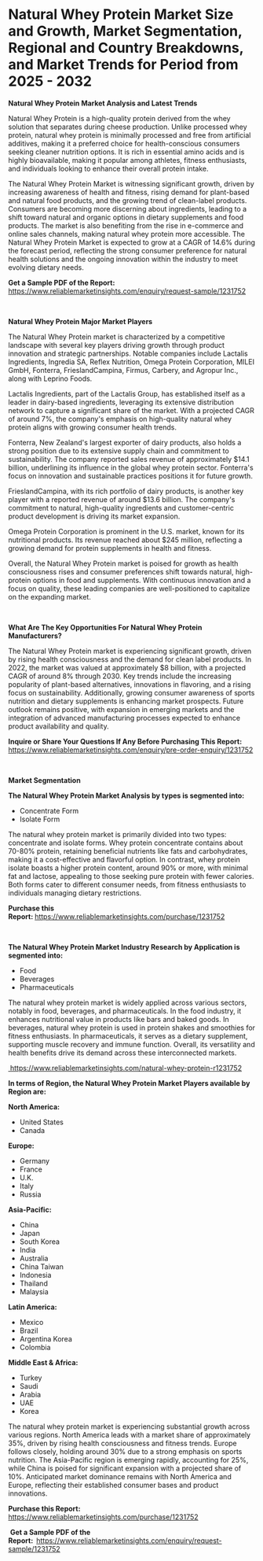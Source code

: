 <p><h1>Natural Whey Protein Market Size and Growth, Market Segmentation, Regional and Country Breakdowns, and Market Trends for Period from 2025 -  2032</h1></p><p><strong>Natural Whey Protein Market Analysis and Latest Trends</strong></p>
<p><p>Natural Whey Protein is a high-quality protein derived from the whey solution that separates during cheese production. Unlike processed whey protein, natural whey protein is minimally processed and free from artificial additives, making it a preferred choice for health-conscious consumers seeking cleaner nutrition options. It is rich in essential amino acids and is highly bioavailable, making it popular among athletes, fitness enthusiasts, and individuals looking to enhance their overall protein intake.</p><p>The Natural Whey Protein Market is witnessing significant growth, driven by increasing awareness of health and fitness, rising demand for plant-based and natural food products, and the growing trend of clean-label products. Consumers are becoming more discerning about ingredients, leading to a shift toward natural and organic options in dietary supplements and food products. The market is also benefiting from the rise in e-commerce and online sales channels, making natural whey protein more accessible. The Natural Whey Protein Market is expected to grow at a CAGR of 14.6% during the forecast period, reflecting the strong consumer preference for natural health solutions and the ongoing innovation within the industry to meet evolving dietary needs.</p></p>
<p><strong>Get a Sample PDF of the Report:&nbsp;</strong> <a href="https://www.reliablemarketinsights.com/enquiry/request-sample/1231752?utm_campaign=3359&utm_medium=2&utm_source=Github&utm_content=ia&utm_term=16042025&utm_id=natural-whey-protein">https://www.reliablemarketinsights.com/enquiry/request-sample/1231752</a></p>
<p>&nbsp;</p>
<p><strong>Natural Whey Protein Major Market Players</strong></p>
<p><p>The Natural Whey Protein market is characterized by a competitive landscape with several key players driving growth through product innovation and strategic partnerships. Notable companies include Lactalis Ingredients, Ingredia SA, Reflex Nutrition, Omega Protein Corporation, MILEI GmbH, Fonterra, FrieslandCampina, Firmus, Carbery, and Agropur Inc., along with Leprino Foods.</p><p>Lactalis Ingredients, part of the Lactalis Group, has established itself as a leader in dairy-based ingredients, leveraging its extensive distribution network to capture a significant share of the market. With a projected CAGR of around 7%, the company's emphasis on high-quality natural whey protein aligns with growing consumer health trends.</p><p>Fonterra, New Zealand's largest exporter of dairy products, also holds a strong position due to its extensive supply chain and commitment to sustainability. The company reported sales revenue of approximately $14.1 billion, underlining its influence in the global whey protein sector. Fonterra's focus on innovation and sustainable practices positions it for future growth.</p><p>FrieslandCampina, with its rich portfolio of dairy products, is another key player with a reported revenue of around $13.6 billion. The company's commitment to natural, high-quality ingredients and customer-centric product development is driving its market expansion.</p><p>Omega Protein Corporation is prominent in the U.S. market, known for its nutritional products. Its revenue reached about $245 million, reflecting a growing demand for protein supplements in health and fitness.</p><p>Overall, the Natural Whey Protein market is poised for growth as health consciousness rises and consumer preferences shift towards natural, high-protein options in food and supplements. With continuous innovation and a focus on quality, these leading companies are well-positioned to capitalize on the expanding market.</p></p>
<p>&nbsp;</p>
<p><strong>What Are The Key Opportunities For Natural Whey Protein Manufacturers?</strong></p>
<p><p>The Natural Whey Protein market is experiencing significant growth, driven by rising health consciousness and the demand for clean label products. In 2022, the market was valued at approximately $8 billion, with a projected CAGR of around 8% through 2030. Key trends include the increasing popularity of plant-based alternatives, innovations in flavoring, and a rising focus on sustainability. Additionally, growing consumer awareness of sports nutrition and dietary supplements is enhancing market prospects. Future outlook remains positive, with expansion in emerging markets and the integration of advanced manufacturing processes expected to enhance product availability and quality.</p></p>
<p><strong>Inquire or Share Your Questions If Any Before Purchasing This Report:</strong> <a href="https://www.reliablemarketinsights.com/enquiry/pre-order-enquiry/1231752?utm_campaign=3359&utm_medium=2&utm_source=Github&utm_content=ia&utm_term=16042025&utm_id=natural-whey-protein">https://www.reliablemarketinsights.com/enquiry/pre-order-enquiry/1231752</a></p>
<p>&nbsp;</p>
<p><strong>Market Segmentation</strong></p>
<p><strong>The Natural Whey Protein Market Analysis by types is segmented into:</strong></p>
<p><ul><li>Concentrate Form</li><li>Isolate Form</li></ul></p>
<p><p>The natural whey protein market is primarily divided into two types: concentrate and isolate forms. Whey protein concentrate contains about 70-80% protein, retaining beneficial nutrients like fats and carbohydrates, making it a cost-effective and flavorful option. In contrast, whey protein isolate boasts a higher protein content, around 90% or more, with minimal fat and lactose, appealing to those seeking pure protein with fewer calories. Both forms cater to different consumer needs, from fitness enthusiasts to individuals managing dietary restrictions.</p></p>
<p><strong>Purchase this Report:&nbsp;</strong><a href="https://www.reliablemarketinsights.com/purchase/1231752?utm_campaign=3359&utm_medium=2&utm_source=Github&utm_content=ia&utm_term=16042025&utm_id=natural-whey-protein">https://www.reliablemarketinsights.com/purchase/1231752</a></p>
<p>&nbsp;</p>
<p><strong>The Natural Whey Protein Market Industry Research by Application is segmented into:</strong></p>
<p><ul><li>Food</li><li>Beverages</li><li>Pharmaceuticals</li></ul></p>
<p><p>The natural whey protein market is widely applied across various sectors, notably in food, beverages, and pharmaceuticals. In the food industry, it enhances nutritional value in products like bars and baked goods. In beverages, natural whey protein is used in protein shakes and smoothies for fitness enthusiasts. In pharmaceuticals, it serves as a dietary supplement, supporting muscle recovery and immune function. Overall, its versatility and health benefits drive its demand across these interconnected markets.</p></p>
<p><a href="https://www.reliablemarketinsights.com/natural-whey-protein-r1231752?utm_campaign=3359&utm_medium=2&utm_source=Github&utm_content=ia&utm_term=16042025&utm_id=natural-whey-protein">&nbsp;https://www.reliablemarketinsights.com/natural-whey-protein-r1231752</a></p>
<p><strong>In terms of Region, the Natural Whey Protein Market Players available by Region are:</strong></p>
<p>
    <p> <strong> North America: </strong>
        <ul>
            <li>United States</li>
            <li>Canada</li>
        </ul>
        </p> 
    <p> <strong> Europe: </strong>
        <ul>
            <li>Germany</li>
            <li>France</li>
            <li>U.K.</li>
            <li>Italy</li>
            <li>Russia</li>
        </ul>
        </p> 
    <p> <strong> Asia-Pacific: </strong>
        <ul>
            <li>China</li>
            <li>Japan</li>
            <li>South Korea</li>
            <li>India</li>
            <li>Australia</li>
            <li>China Taiwan</li>
            <li>Indonesia</li>
            <li>Thailand</li>
            <li>Malaysia</li>
        </ul>
        </p> 
    <p> <strong> Latin America: </strong>
        <ul>
            <li>Mexico</li>
            <li>Brazil</li>
            <li>Argentina Korea</li>
            <li>Colombia</li>
        </ul>
        </p> 
    <p> <strong> Middle East & Africa: </strong>
        <ul>
            <li>Turkey</li>
            <li>Saudi</li>
            <li>Arabia</li>
            <li>UAE</li>
            <li>Korea</li>
        </ul>
    </p>
    </p>
<p><p>The natural whey protein market is experiencing substantial growth across various regions. North America leads with a market share of approximately 35%, driven by rising health consciousness and fitness trends. Europe follows closely, holding around 30% due to a strong emphasis on sports nutrition. The Asia-Pacific region is emerging rapidly, accounting for 25%, while China is poised for significant expansion with a projected share of 10%. Anticipated market dominance remains with North America and Europe, reflecting their established consumer bases and product innovations.</p></p>
<p><strong>Purchase this Report: </strong><a href="https://www.reliablemarketinsights.com/purchase/1231752?utm_campaign=3359&utm_medium=2&utm_source=Github&utm_content=ia&utm_term=16042025&utm_id=natural-whey-protein">https://www.reliablemarketinsights.com/purchase/1231752</a></p>
<p>&nbsp;<strong>Get a Sample PDF of the Report:&nbsp;&nbsp;</strong><a href="https://www.reliablemarketinsights.com/enquiry/request-sample/1231752?utm_campaign=3359&utm_medium=2&utm_source=Github&utm_content=ia&utm_term=16042025&utm_id=natural-whey-protein">https://www.reliablemarketinsights.com/enquiry/request-sample/1231752</a></p>
<p><strong></strong></p>
<p><p></p><p></p><p></p></p>